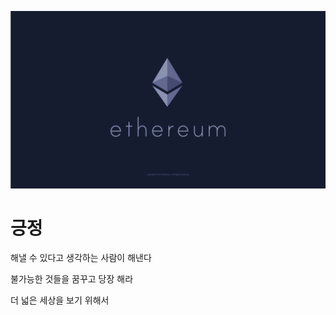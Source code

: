 ![ethereum](./Ethereum/imgs/ethereum.png)

# 긍정

해낼 수 있다고 생각하는 사람이 해낸다

불가능한 것들을 꿈꾸고 당장 해라

더 넓은 세상을 보기 위해서
